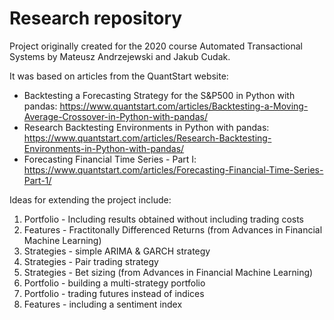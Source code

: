 # Research repository

Project originally created for the 2020 course Automated Transactional Systems by Mateusz Andrzejewski and Jakub Cudak.  
  
It was based on articles from the QuantStart website:  
- Backtesting a Forecasting Strategy for the S&P500 in Python with pandas: https://www.quantstart.com/articles/Backtesting-a-Moving-Average-Crossover-in-Python-with-pandas/
- Research Backtesting Environments in Python with pandas: https://www.quantstart.com/articles/Research-Backtesting-Environments-in-Python-with-pandas/
- Forecasting Financial Time Series - Part I: https://www.quantstart.com/articles/Forecasting-Financial-Time-Series-Part-1/
  
Ideas for extending the project include:  
1. Portfolio - Including results obtained without including trading costs
2. Features - Fractitonally Differenced Returns (from Advances in Financial Machine Learning)
3. Strategies - simple ARIMA & GARCH strategy
4. Strategies - Pair trading strategy
5. Strategies - Bet sizing (from Advances in Financial Machine Learning)
6. Portfolio - building a multi-strategy portfolio
7. Portfolio - trading futures instead of indices
8. Features - including a sentiment index
